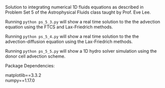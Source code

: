 Solution to integrating numerical 1D fluids equations as described in Problem Set 5 of the Astrophysical Fluids class taught by Prof. Eve Lee.

Running `python ps_5_3.py` will show a real time solution to the the advection equation using the FTCS and Lax-Friedrich methods.

Running `python ps_5_4.py` will show a real time solution to the the advection-diffusion equation using the Lax-Friedrich methods.

Running `python ps_5_5.py` will show a 1D hydro solver simulation using the donor cell advection scheme.


Package Dependencies:

matplotlib==3.3.2  
numpy==1.17.0 
